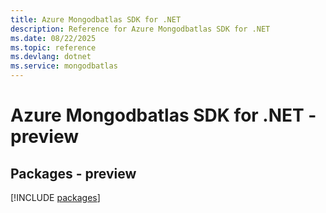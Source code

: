 ```yaml
---
title: Azure Mongodbatlas SDK for .NET
description: Reference for Azure Mongodbatlas SDK for .NET
ms.date: 08/22/2025
ms.topic: reference
ms.devlang: dotnet
ms.service: mongodbatlas
---
```

# Azure Mongodbatlas SDK for .NET - preview
## Packages - preview
[!INCLUDE [packages](mongodbatlas-index.md)]